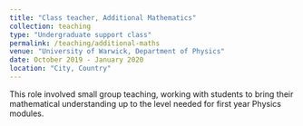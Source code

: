 ```yaml
---
title: "Class teacher, Additional Mathematics"
collection: teaching
type: "Undergraduate support class"
permalink: /teaching/additional-maths
venue: "University of Warwick, Department of Physics"
date: October 2019 - January 2020
location: "City, Country"
---
```


This role involved small group teaching, working with students to bring their mathematical understanding up to the level needed for first year Physics modules.
